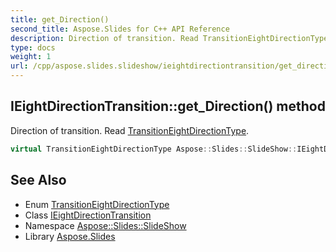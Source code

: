 ```yaml
---
title: get_Direction()
second_title: Aspose.Slides for C++ API Reference
description: Direction of transition. Read TransitionEightDirectionType.
type: docs
weight: 1
url: /cpp/aspose.slides.slideshow/ieightdirectiontransition/get_direction/
---
```

## IEightDirectionTransition::get_Direction() method


Direction of transition. Read [TransitionEightDirectionType](../../transitioneightdirectiontype/).

```cpp
virtual TransitionEightDirectionType Aspose::Slides::SlideShow::IEightDirectionTransition::get_Direction()=0
```

## See Also

* Enum [TransitionEightDirectionType](../transitioneightdirectiontype/)
* Class [IEightDirectionTransition](./)
* Namespace [Aspose::Slides::SlideShow](../)
* Library [Aspose.Slides](../../)